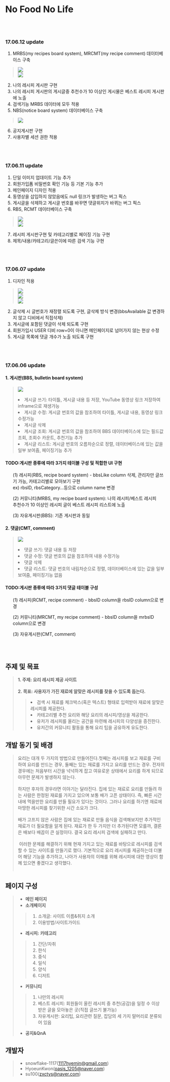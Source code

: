 No Food No Life
================
<br><br>
### 17.06.12 update

1. MRBS(my recipes board system), MRCMT(my recipe comment) 데이터베이스 구축
> <img src="MRBS.png"><br>
> <img src="MRCMT.png"><br>
2. 나의 레시피 게시판 구현
3. 나의 레시피 게시판의 게시글중 추천수가 10 이상인 게시물은 베스트 레시피 게시판에 노출
4. 검색기능 MRBS 데이터에 모두 적용
5. NBS(notice board system) 데이터베이스 구축
> <img src="NBS.png"><br>
6. 공지게시판 구현
7. 사용자별 세션 권한 적용

<br><br>
### 17.06.11 update

1. 단일 이미지 업데이트 기능 추가
2. 회원가입폼 비밀번호 확인 기능 등 기본 기능 추가
3. 메인페이지 디자인 적용
4. 동영상을 삽입하지 않았음에도 null 링크가 발생하는 버그 픽스
5. 게시글을 삭제하고 게시글 번호를 바꾸면 댓글위치가 바뀌는 버그 픽스
6. RBS, RCMT 데이터베이스 구축
> <img src="RBS.png"><br>
> <img src="RCMT.png"><br>
7. 레시피 게시판구현 및 카테고리별로 페이징 기능 구현
8. 제목/내용/카테고리/글쓴이에 따른 검색 기능 구현

<br><br>
### 17.06.07 update

1. 디자인 적용
> <img src="bbsList.png"><br>
> <img src="bbsWriting.png"><br>
> <img src="bbsView.png"><br>
2. 글삭제 시 글번호가 재정렬 되도록 구현, 글삭제 방식 변경(bbsAvailable 값 변경하지 않고 디비에서 직접삭제)
3. 게시글에 포함된 댓글이 삭제 되도록 구현
4. 회원가입시 USER 디비 row=0이 아니면 메인페이지로 넘어가지 않는 현상 수정
5. 게시글 목록에 댓글 개수가 노출 되도록 구현

<br><br>
### 17.06.06 update

#### 1. 게시판(BBS, bulletin board system)
> <img src="BBS.png"><br>
> <li>게시글 쓰기: 타이틀, 게시글 내용 등 저장, YouTube 동영상 링크 저장하여 inframe으로 재생가능</li>
> <li>게시글 수정: 게시글 번호의 값을 참조하여 타이틀, 게시글 내용, 동영상 링크 수정가능</li>
> <li>게시글 삭제</li>
> <li>게시글 조회: 게시글 번호의 값을 참조하여 BBS 데이터베이스에 있는 필드값 조회, 조회수 카운트, 추천기능 추가</li>
> <li>게시글 리스트: 게시글 번호의 오름차순으로 정렬, 데이터베이스에 있는 값을 일부 보여줌, 페이징기능 추가</li>

#### TODO:게시판 종류에 따라 3가지 테이블 구성 및 적합한 UI 구현<br>
<ul>(1) 레시피(RBS, recipe board system) - bbsLike column 삭제, 관리자만 글쓰기 가능, 카테고리별로 모아보기 구현
<br> ex) rbsID, rbsCategory...등으로 column name 변경
</ul>
<ul>(2) 커뮤니티(MRBS, my recipe board system): 나의 레시피/베스트 레시피<br> 추천수가 10 이상인 레시피 글이 베스트 레시피 리스트에 노출</ul>
<ul>(3) 자유게시판(BBS): 기존 게시판과 동일</ul>

#### 2. 댓글(CMT, comment)
> <img src="CMT.png"><br>
> <li>댓글 쓰기: 댓글 내용 등 저장</li>
> <li>댓글 수정: 댓글 번호의 값을 참조하여 내용 수정가능</li>
> <li>댓글 삭제</li>
> <li>댓글 리스트: 댓글 번호의 내림차순으로 정렬, 데이터베이스에 있는 값을 일부 보여줌, 페이징기능 없음</li>

#### TODO:게시판 종류에 따라 3가지 댓글 테이블 구성<br>
<ul>(1) 레시피(RCMT, recipe comment) - bbsID column을 rbsID column으로 변경</ul>
<ul>(2) 커뮤니티(MRCMT, my recipe comment) - bbsID column을 mrbsID column으로 변경</ul>
<ul>(3) 자유게시판(CMT, comment)</ul>

<br><br>

## 주제 및 목표
> **1. 주제: 요리 레시피 제공 사이트**<br><br>
> **2. 목표: 사용자가 가진 재료에 알맞은 레시피를 찾을 수 있도록 돕는다.**
>> <li> 검색 시 재료를 체크박스(혹은 텍스트) 형태로 입력받아 재료에 알맞은 레시피를 제공한다.</li>
>> <li> 카테고리별 추천 요리와 해당 요리의 레시피/영상을 제공한다.</li>
>> <li> 유저가 레시피를 올리는 공간을 마련해 레시피의 다양성을 증진한다.</li>
>> <li> 유저간의 커뮤니티 활동을 통해 요리 팁을 공유하게 유도한다.</li>

## 개발 동기 및 배경
> 요리는 대개 두 가지의 방법으로 만들어진다.첫째는 레시피를 보고 재료를 구비하여 요리를 만드는 경우, 둘째는 있는 재료를 가지고 요리를 만드는 경우. 전자의 경우에는 처음부터 시간을 넉넉하게 잡고 여유로운 상태에서 요리를 하게 되므로 아무런 문제가 발생하지 않는다.<br><br>
  하지만 후자의 경우라면 이야기는 달라진다. 집에 있는 재료로 요리를 만들려 하는 사람은 한정된 재료를 가지고 있으며 보통 배가 고픈 상태이다. 즉, 빠른 시간 내에 먹을만한 요리를 만들 필요가 있다는 것이다. 그러나 요리를 하기엔 재료에 마땅한 레시피를 찾기위한 시간 소요가 크다.<br><br>
  배가 고프지 않은 사람은 집에 있는 재료로 만들 음식을 검색해보지만 추가적인 재료가 더 필요함을 알게 된다. 재료가 한 두 가지만 더 추가된다면 모를까, 결론은 배보다 배꼽이 큰 실정이다. 결국 요리 레시피 검색에 실패하고 만다.<br><br>
  이러한 문제를 해결하기 위해 현재 가지고 있는 재료를 바탕으로 레시피를 검색할 수 있는 사이트를 만들기로 했다. 기본적으로 요리 레시피를 제공하는데 더불어 해당 기능을 추가하고, 나아가 사용자의 이해를 위해 레시피에 대한 영상이 함께 있으면 좋겠다고 생각했다.<br><br>

## 페이지 구성
> - **메인 페이지**
> - **소개페이지**
>> 1. 소개글: 사이트 이름&취지 소개
>> 2. 이용방법/사이트가이드
> - **레시피: 카테고리**
>> 1. 간단/자취
>> 2. 한식
>> 3. 중식
>> 4. 일식
>> 5. 양식
>> 6. 디저트
> - **커뮤니티**
>> 1. 나만의 레시피
>> 2. 베스트 레시피: 회원들이 올린 레시피 중 추천(공감)을 일정 수 이상 받은 글을 모아놓은 곳(직접 글쓰기 불가능)
>> 3. 자유게시판: 요리팁, 요리관련 질문, 잡담의 세 가지 말머리로 분류되어 있음
> - **공지&QnA**

## 개발자
> - snowflake-1117(1117hyemin@gmail.com)
> - HyoeunKwon(oasis_1205@naver.com)
> - su100(zxctys@naver.com) 
